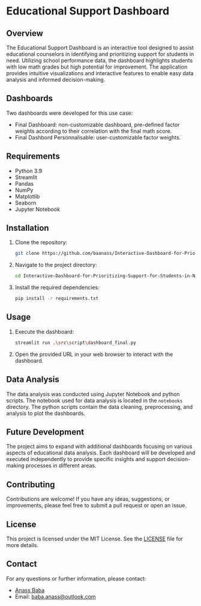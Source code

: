 # Educational Support Dashboard

## Overview
The Educational Support Dashboard is an interactive tool designed to assist educational counselors in identifying and prioritizing support for students in need. Utilizing school performance data, the dashboard highlights students with low math grades but high potential for improvement. The application provides intuitive visualizations and interactive features to enable easy data analysis and informed decision-making.

## Dashboards
Two dashboards were developed for this use case:
- Final Dashboard: non-customizable dashboard, pre-defined factor weights according to their correlation with the final math score.
- Final Dashbord Personnalisable: user-customizable factor weights.



## Requirements
- Python 3.9
- Streamlit
- Pandas
- NumPy
- Matplotlib
- Seaborn
- Jupyter Notebook

## Installation
1. Clone the repository:
    ```bash
    git clone https://github.com/baanass/Interactive-Dashboard-for-Prioritizing-Support-for-Students-in-Need
    ```
2. Navigate to the project directory:
    ```bash
    cd Interactive-Dashboard-for-Prioritizing-Support-for-Students-in-Need
    ```
3. Install the required dependencies:
    ```bash
    pip install -r requirements.txt
    ```

## Usage
1. Execute the dashboard:
    ```bash
    streamlit run .\src\script\dashboard_final.py
    ```
    
2. Open the provided URL in your web browser to interact with the dashboard.

## Data Analysis
The data analysis was conducted using Jupyter Notebook and python scripts. The notebook used for data analysis is located in the `notebooks` directory. The python scripts contain the data cleaning, preprocessing, and analysis to plot the dashboards.


## Future Development
The project aims to expand with additional dashboards focusing on various aspects of educational data analysis. Each dashboard will be developed and executed independently to provide specific insights and support decision-making processes in different areas.

## Contributing
Contributions are welcome! If you have any ideas, suggestions, or improvements, please feel free to submit a pull request or open an issue.

## License
This project is licensed under the MIT License. See the [LICENSE](LICENSE) file for more details.

## Contact
For any questions or further information, please contact:
- [Anass Baba](https://www.linkedin.com/in/baba-anass/)
- Email: baba.anass@outlook.com

